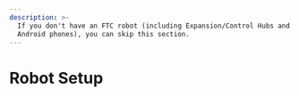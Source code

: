 ```yaml
---
description: >-
  If you don't have an FTC robot (including Expansion/Control Hubs and two
  Android phones), you can skip this section.
---
```


# Robot Setup


